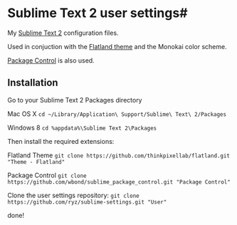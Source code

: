 # Sublime Text 2 user settings#

My [Sublime Text 2](http://www.sublimetext.com/2) configuration files.

Used in conjuction with the [Flatland theme](https://github.com/thinkpixellab/flatland) and the Monokai color scheme.

[Package Control](http://wbond.net/sublime_packages/package_control) is also used.

## Installation ##
Go to your Sublime Text 2 Packages directory

Mac OS X
    `cd ~/Library/Application\ Support/Sublime\ Text\ 2/Packages`

Windows 8
    `cd %appdata%\Sublime Text 2\Packages`

Then install the required extensions:

Flatland Theme
    `git clone https://github.com/thinkpixellab/flatland.git "Theme - Flatland"`

Package Control
    `git clone https://github.com/wbond/sublime_package_control.git "Package Control"`

Clone the user settings repository:
   `git clone https://github.com/ryz/sublime-settings.git "User"`

done!
